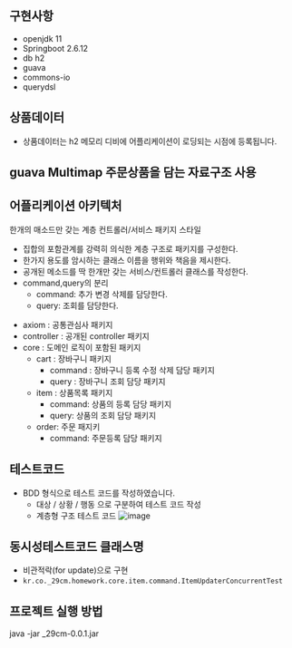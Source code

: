 ## 구현사항 
 - openjdk 11
 - Springboot 2.6.12
 - db h2
 - guava
 - commons-io
 - querydsl

## 상품데이터
 - 상품데이터는 h2 메모리 디비에 어플리케이션이 로딩되는 시점에 등록됩니다.

## guava Multimap 주문상품을 담는 자료구조 사용    

## 어플리케이션 아키텍처 
한개의 매소드만 갖는 계층 컨트롤러/서비스 패키지 스타일
* 집합의 포함관계를 강력히 의식한 계층 구조로 패키지를 구성한다.
* 한가지 용도를 암시하는 클래스 이름을 행위와 책음을 제시한다.
* 공개된 메소드를 딱 한개만 갖는 서비스/컨트롤러 클래스를 작성한다.
* command,query의 분리
  * command: 추가 변경 삭제를 담당한다.
  * query: 조회를 담당한다.
  
 - axiom : 공통관심사 패키지
 - controller : 공개된 controller 패키지
 - core : 도메인 로직이 포함된 패키지 
   - cart : 장바구니 패키지
     - command : 장바구니 등록 수정 삭제 담당 패키지
     - query : 장바구니 조회 담당 패키지
   - item : 상품목록 패키지
     - command: 상품의 등록 담당 패키지
     - query: 상품의 조회 담당 패키지
   - order: 주문 패지키
     - command: 주문등록 담당 패키지

## 테스트코드
* BDD 형식으로 테스트 코드를 작성하였습니다.
  * 대상 / 상황 / 행동 으로 구분하여 테스트 코드 작성 
  * 계층형 구조 테스트 코드 
  ![image](https://user-images.githubusercontent.com/310264/197374898-c1a5a52c-a2ff-4f77-bc5f-ede63321656f.png)

## 동시성테스트코드 클래스명
 - 비관적락(for update)으로 구현
 - `kr.co._29cm.homework.core.item.command.ItemUpdaterConcurrentTest`

## 프로젝트 실행 방법 
java -jar _29cm-0.0.1.jar
